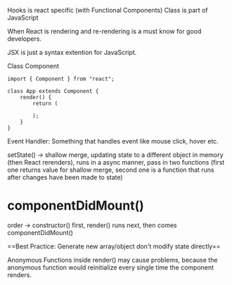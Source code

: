 Hooks is react specific (with Functional Components)
Class is part of JavaScript

When React is rendering and re-rendering is a must know for good developers.

JSX is just a syntax extention for JavaScript.

Class Component

```
import { Component } from "react";

class App extends Component {
	render() {
		return (
			
		);
	}
}
```

Event Handler: Something that handles event like mouse click, hover etc.

setState() -> shallow merge, updating state to a different object in memory (then React rerenders), runs in a async manner, pass in two functions (first one returns value for shallow merge, second one is a function that runs after changes have been made to state)

# componentDidMount()

order -> constructor() first, render() runs next, then comes componentDidMount()

==Best Practice: Generate new array/object don't modify state directly==

Anonymous Functions inside render() may cause problems, because the anonymous function would reinitialize every single time the component renders.


